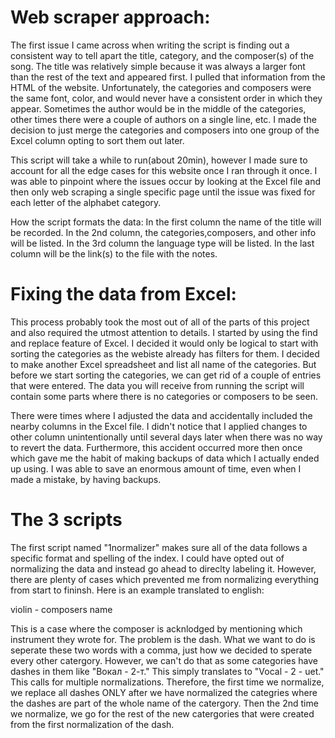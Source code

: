 # Web scraper approach:
The first issue I came across when writing the script is finding out a consistent way to tell apart the title, category, and the composer(s) of the song. The title was relatively simple because it was always a larger font than the rest of the text and appeared first. I pulled that information from the HTML of the website. Unfortunately, the categories and composers were the same font, color, and would never have a consistent order in which they appear. Sometimes the author would be in the middle of the categories, other times there were a couple of authors on a single line, etc. I made the decision to just merge the categories and composers into one group of the Excel column opting to sort them out later. 

This script will take a while to run(about 20min), however I made sure to account for all the edge cases for this website once I ran through it once. I was able to pinpoint where the issues occur by looking at the Excel file and then only web scraping a single specific page until the issue was fixed for each letter of the alphabet category.

How the script formats the data:
In the first column the name of the title will be recorded. In the 2nd column, the categories,composers, and other info will be listed. In the 3rd column the language type will be listed. In the last column will be the link(s) to the file with the notes. 

# Fixing the data from Excel:
This process probably took the most out of all of the parts of this project and also required the utmost attention to details. I started by using the find and replace feature of Excel. I decided it would only be logical to start with sorting the categories as the webiste already has filters for them. I decided to make another Excel spreadsheet and list all name of the categories. But before we start sorting the categories, we can get rid of a couple of entries that were entered. The data you will receive from running the script will contain some parts where there is no categories or composers to be seen.  

There were times where I adjusted the data and accidentally included the nearby columns in the Excel file. I didn't notice that I applied changes to other column unintentionally until several days later when there was no way to revert the data. Furthermore, this accident occurred more then once which gave me the habit of making backups of data which I actually ended up using. I was able to save an enormous amount of time, even when I made a mistake, by having backups.  

# The 3 scripts
The first script named "1normalizer" makes sure all of the data follows a specific format and spelling of the index. I could have opted out of normalizing the data and instead go ahead to direclty labeling it. However, there are plenty of cases which prevented me from normalizing everything from start to fininsh. Here is an example translated to english:

violin - composers name

This is a case where the composer is acknlodged by mentioning which instrument they wrote for. The problem is the dash. What we want to do is seperate these two words with a comma, just how we decided to sperate every other catergory. However, we can't do that as some categories have dashes in them like "Вокал - 2-т." This simply translates to "Vocal - 2 - uet." This calls for multiple normalizations. Therefore, the first time we normalize, we replace all dashes ONLY after we have normalized the categries where the dashes are part of the whole name of the catergory. Then the 2nd time we normalize, we go for the rest of the new catergories that were created from the first normalization of the dash.

